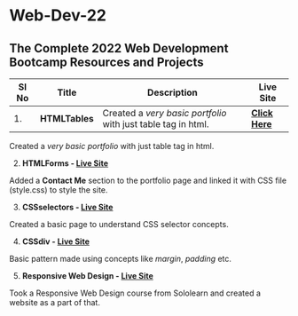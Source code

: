 # Web-Dev-22

## The Complete 2022 Web Development Bootcamp Resources and Projects
| Sl No | Title | Description | Live Site |
|-------|-------|-------------|-----------|
|1.     |**HTMLTables**| Created a *very basic portfolio* with just table tag in html.| **[Click Here](https://alaka03aj.github.io/Web-Dev-22/HTMLTables/)**|

Created a *very basic portfolio* with just table tag in html.

2. **HTMLForms - [Live Site](https://alaka03aj.github.io/Web-Dev-22/HTMLForms/)**

Added a **Contact Me** section to the portfolio page and linked it with CSS file (style.css) to style the site.

3. **CSSselectors - [Live Site](https://alaka03aj.github.io/Web-Dev-22/CSSselectors/)**

Created a basic page to understand CSS selector concepts.

4. **CSSdiv - [Live Site](https://alaka03aj.github.io/Web-Dev-22/CSSdiv/)**

Basic pattern made using concepts like *margin*, *padding* etc.

5. **Responsive Web Design - [Live Site](https://alaka03aj.github.io/Web-Dev-22/ResponsiveWebDesign/Project1/)**

Took a Responsive Web Design course from Sololearn and created a website as a part of that.

